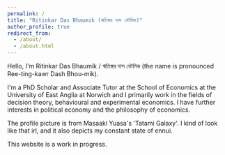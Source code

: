 ```yaml
---
permalink: /
title: "Ritinkar Das Bhaumik (ঋতিঙ্কর দাস ভৌমিক)"
author_profile: true
redirect_from: 
  - /about/
  - /about.html
---
```


Hello, I'm Ritinkar Das Bhaumik / ঋতিঙ্কর দাস ভৌমিক (the name is pronounced Ree-ting-kawr Dash Bhou-mik). 

I'm a PhD Scholar and Associate Tutor at the School of Economics at the University of East Anglia at Norwich and I primarily work in the fields of decision theory, behavioural and experimental economics. I have further interests in political economy and the philosophy of economics. 

The profile picture is from Masaaki Yuasa's 'Tatami Galaxy'. I kind of look like that irl, and it also depicts my constant state of ennui. 

This website is a work in progress. 